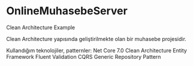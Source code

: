 # OnlineMuhasebeServer
Clean Architecture Example


Clean Architecture yapısında geliştirilmekte olan bir muhasebe projesidir.

Kullandığım teknolojiler, patternler:
  Net Core 7.0
  Clean Architecture
  Entity Framework
  Fluent Validation
  CQRS
  Generic Repository Pattern
